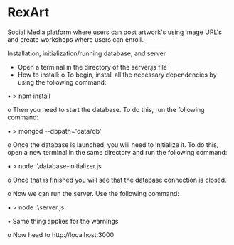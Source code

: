 # RexArt
Social Media platform where users can post artwork's using image URL's and create workshops where users can enroll.


Installation, initialization/running database, and server
- Open a terminal in the directory of the server.js file
- How to install:
o To begin, install all the necessary dependencies by using the following
command:

▪ > npm install

o Then you need to start the database. To do this, run the following command:

▪ > mongod --dbpath='data/db'

o Once the database is launched, you will need to initialize it. To do this, open
a new terminal in the same directory and run the following command:

▪ > node .\database-initializer.js

o Once that is finished you will see that the database connection is closed.

o Now we can run the server. Use the following command:

▪ > node .\server.js

▪ Same thing applies for the warnings

o Now head to http://localhost:3000
